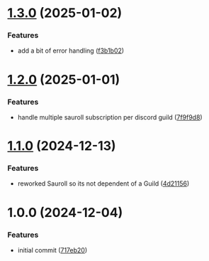 # [1.3.0](https://github.com/MathisEngels/tnl-discord-api/compare/v1.2.0...v1.3.0) (2025-01-02)


### Features

* add a bit of error handling ([f3b1b02](https://github.com/MathisEngels/tnl-discord-api/commit/f3b1b026c61282b5cb092ee35225cca6c3432350))

# [1.2.0](https://github.com/MathisEngels/tnl-discord-api/compare/v1.1.0...v1.2.0) (2025-01-01)


### Features

* handle multiple sauroll subscription per discord guild ([7f9f9d8](https://github.com/MathisEngels/tnl-discord-api/commit/7f9f9d820bbf7be92a1105561e40a97390722d24))

# [1.1.0](https://github.com/MathisEngels/tnl-discord-api/compare/v1.0.0...v1.1.0) (2024-12-13)


### Features

* reworked Sauroll so its not dependent of a Guild ([4d21156](https://github.com/MathisEngels/tnl-discord-api/commit/4d21156cd8f0e74977fa3b733af04465e99d810f))

# 1.0.0 (2024-12-04)


### Features

* initial commit ([717eb20](https://github.com/MathisEngels/tnl-discord-api/commit/717eb206efff35560806a47fc6755ed197694eaf))
